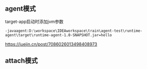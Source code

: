 ## agent模式
target-app启动时添加jvm参数

`-javaagent:D:\workspace\IDEAworkspace\train\agent-test\runtime-agent\target\runtime-agent-1.0-SNAPSHOT.jar=hello`


https://juejin.cn/post/7086026013498408973

## attach模式